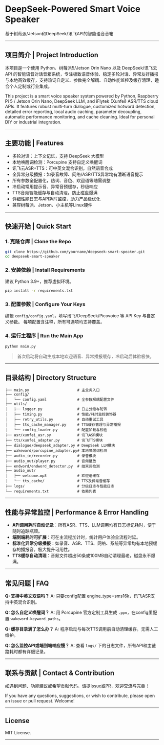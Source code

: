 # DeepSeek-Powered Smart Voice Speaker

基于树莓派/Jetson和DeepSeek/讯飞API的智能语音音箱

---

## 项目简介 | Project Introduction

本项目是一个使用 Python、树莓派5/Jetson Orin Nano 以及 DeepSeek/讯飞云API 的智能语音对话音箱系统，专注极致语音体验、稳定多轮对话、异常友好播报与本地高效缓存，支持热词自定义、参数完全解耦、自动性能监控及缓存清理，适合个人定制或行业集成。

This project is a smart voice speaker system powered by Python, Raspberry Pi 5 / Jetson Orin Nano, DeepSeek LLM, and iFlytek (Xunfei) ASR/TTS cloud APIs. It features robust multi-turn dialogue, customized hotword detection, detailed error reporting, local audio caching, parameter decoupling, automatic performance monitoring, and cache cleaning. Ideal for personal DIY or industrial integration.

---

## 主要功能 | Features

- 多轮对话：上下文记忆，支持 DeepSeek 大模型
- 本地唤醒词检测：Porcupine 支持自定义唤醒词
- 讯飞云ASR+TTS：可中英文混合识别，自然语音合成
- 全异常分级播报：如录音故障、网络/ASR/TTS异常均有清晰语音提示
- 所有参数全配置化，热词、音色、欢迎语等随需调整
- 冷启动常用提示音、异常音预缓存，秒级响应
- TTS音频智能缓存与自动清理，防止磁盘爆满
- 详细性能日志与API耗时监控，助力产品级优化
- 兼容树莓派、Jetson、小主机等Linux硬件

---

## 快速开始 | Quick Start

### 1. 克隆仓库 | Clone the Repo

```bash
git clone https://github.com/yourname/deepseek-smart-speaker.git
cd deepseek-smart-speaker
````

### 2. 安装依赖 | Install Requirements

建议 Python 3.9+，推荐虚拟环境。

```bash
pip install -r requirements.txt
```

### 3. 配置参数 | Configure Your Keys

编辑 `config/config.yaml`，填写讯飞/DeepSeek/Picovoice 等 API Key 与自定义参数。
每项配置含注释，所有可选项均支持覆盖。

### 4. 运行主程序 | Run the Main App

```bash
python main.py
```

> 首次启动将自动生成本地欢迎语音、异常播报缓存，冷启动后体验极快。

---

## 目录结构 | Directory Structure

```
├── main.py                      # 主业务入口
├── config/
│   └── config.yaml              # 全参数解耦配置文件
├── utils/
│   ├── logger.py                # 日志分级与轮转
│   ├── timing.py                # 性能/耗时监控装饰器
│   ├── retry_utils.py           # 自动重试工具
│   ├── tts_cache_manager.py     # TTS缓存管理与异常播报
│   └── config_loader.py         # 配置加载与校验
├── asr/xunfei_asr.py            # 讯飞ASR模块
├── tts/xunfei_adapter.py        # 讯飞TTS模块
├── dialogue/deepseek_adapter.py # DeepSeek LLM模块
├── wakeword/porcupine_adapter.py# 本地唤醒词检测
├── audio_in/recorder.py         # 录音模块
├── audio_out/player.py          # 音频播放
├── endword/endword_detector.py  # 结束词检测
├── audio_out/
│   ├── welcome.mp3              # 欢迎语缓存
│   └── tts_cache/               # TTS及异常音缓存
├── logs/                        # 分级日志与性能日志
└── requirements.txt             # 依赖列表
```

---

## 性能与异常监控 | Performance & Error Handling

* **API调用耗时自动记录**：所有ASR、TTS、LLM调用均有日志标记耗时，便于随时追踪瓶颈。
* **端到端耗时可扩展**：可在主流程加计时，统计用户体验全流程时延。
* **标准化异常分级播报**：如录音、ASR、TTS、网络、系统等异常均有本地预缓存的播报音，极大提升可用性。
* **TTS缓存自动清理**：音频文件超出50条或100MB自动清理最老，磁盘永不爆满。

---

## 常见问题 | FAQ

**Q: 支持中英文双语吗？**
A: 只要config配置 engine\_type=sms16k，讯飞ASR支持中英混合识别。

**Q: 怎么自定义唤醒词？**
A: 用 Porcupine 官方定制工具生成 `.ppn`，在config里配置 `wakeword.keyword_paths`。

**Q: 缓存目录满了怎么办？**
A: 程序启动与每次TTS调用前自动清理缓存，无需人工维护。

**Q: 怎么监控API或端到端响应慢？**
A: 查看 `logs/` 下的日志文件，所有API和主链路耗时都有详细记录。

---

## 联系与贡献 | Contact & Contribution

如遇到问题、功能建议或希望贡献代码，请提Issue或PR，欢迎交流与完善！

If you have any questions, suggestions, or wish to contribute, please open an issue or pull request. Welcome!

---

## License

MIT License.

---
